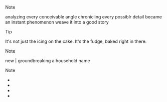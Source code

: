 > [!NOTE]
> analyzing every conceivable angle
> chronicling every possiblr detail
> became an instant phenomenon 
> weave it into a good story 

> [!TIP]
> It's not just the icing on the cake. It's the fudge, baked right in there. 

> [!NOTE]
> new | groundbreaking 
> a household name

> [!NOTE]
> * 
> * 
> * 
> * 